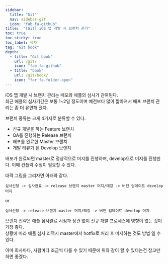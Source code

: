```yaml
---
sidebar:
  title: "Git"
  nav: sidebar-git
  icon: "fab fa-github"
title:  "[Git] iOS 앱 개발 시 브랜치 관리"
toc: true
toc_sticky: true
toc_label: 목차
tag: "Git book"
depth: 
  - title: "Git book"
    url: /git/
    icon: "fab fa-github"
  - title: "book"
    url: /git/book/
    icon: "far fa-folder-open"
---
```

iOS 앱 개발 시 브랜치 관리는 배포와 애플의 심사가 관여된다.  
최근 애플의 심사기간은 보통 1~2일 정도이며 예전보다 많이 짧아져서 배포 브랜치 관리는 좀 더 유연해 졌다.

브랜치 종류는 크게 4가지로 분류할 수 있다.
* 신규 개발을 하는 Feature 브랜치
* QA를 진행하는 Release 브랜치
* 배포를 완료한 Master 브랜치
* 개발 리뷰가 된 Develop 브랜치

배포가 완료되면 master로 정상적으로 머지를 진행하며, develop으로 머지를 진행한다. 이때 컨플릭 수정이 필요할 수 있다.

대략 그림을 그리자면 아래와 같다.
```
심사신청 -> 심사완료 -> release 브랜치 master 머지/태깅 -> 버전 업데이트 develop 머지
```
or
```
심사신청 -> release 브랜치 master 머지/태깅 -> 버전 업데이트 develop 머지
```

브랜치 전략은 애플 심사완료 시점과 상관 없이 신규 개발 프로세스에 영향이 없는 것이 가장 좋다.  
상황에 따라 애플 심사 리젝시 master에서 hotfix로 처리 후 머지하는 것도 방법 일 수 있다.

아마 회사마다, 사람마다 조금씩 다를 수 있기 때문에 위와 같이 할 수 있다는건 참고만 하면 좋겠다.


